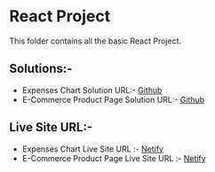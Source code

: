 # React Project

This folder contains all the basic React Project.

## Solutions:- 

- Expenses Chart Solution URL:- [Github](https://github.com/SameerJS6/React-Projects/tree/master/Expenses-Chart)
- E-Commerce Product Page Solution URL:- [Github](https://github.com/SameerJS6/React-Projects/tree/master/E-Commerce-Product-Page)

## Live Site URL:- 

- Expenses Chart Live Site URL :- [Netify](https://expenses-chart-singh.netlify.app/)
- E-Commerce Product Page Live Site URL :- [Netify](https://sneaker-sameer.netlify.app/)